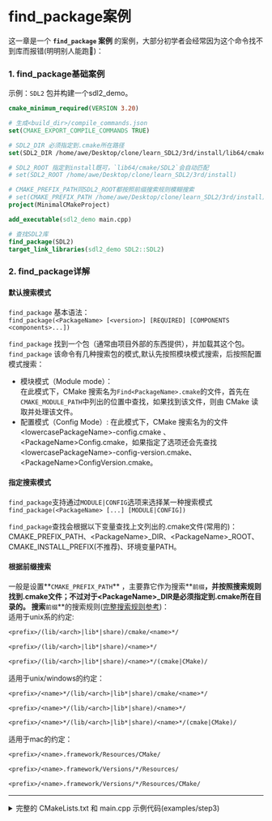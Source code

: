 # find_package案例
这一章是一个 **`find_package` 案例** 的案例，大部分初学者会经常因为这个命令找不到库而报错(明明别人能跑🤔)：  



### 1. **find_package基础案例**
示例：`SDL2` 包并构建一个sdl2_demo。

```cmake
cmake_minimum_required(VERSION 3.20)

# 生成<build_dir>/compile_commands.json
set(CMAKE_EXPORT_COMPILE_COMMANDS TRUE)

# SDL2_DIR 必须指定到.cmake所在路径 
set(SDL2_DIR /home/awe/Desktop/clone/learn_SDL2/3rd/install/lib64/cmake/SDL2)

# SDL2_ROOT 指定到install既可，`lib64/cmake/SDL2`会自动匹配
# set(SDL2_ROOT /home/awe/Desktop/clone/learn_SDL2/3rd/install)

# CMAKE_PREFIX_PATH同SDL2_ROOT都按照前缀搜索规则模糊搜索
# set(CMAKE_PREFIX_PATH /home/awe/Desktop/clone/learn_SDL2/3rd/install)
project(MinimalCMakeProject)

add_executable(sdl2_demo main.cpp)

# 查找SDL2库
find_package(SDL2)
target_link_libraries(sdl2_demo SDL2::SDL2)
```


### 2. find_package详解
#### 默认搜索模式
`find_package` 基本语法：  
`find_package(<PackageName> [<version>] [REQUIRED] [COMPONENTS <components>...])`

`find_package` 找到一个包（通常由项目外部的东西提供），并加载其这个包。
`find_package` 该命令有几种搜索包的模式,默认先按照模块模式搜索，后按照配置模式搜索：

- 模块模式（Module mode）：  
在此模式下，CMake 搜索名为`Find<PackageName>.cmake`的文件，首先在`CMAKE_MODULE_PATH`中列出的位置中查找，如果找到该文件，则由 CMake 读取并处理该文件。
- 配置模式（Config Mode）: 
     在此模式下，CMake 搜索名为的文件 &lt;lowercasePackageName&gt;-config.cmake 、&lt;PackageName&gt;Config.cmake，如果指定了<version>选项还会先查找 &lt;lowercasePackageName&gt;-config-version.cmake、&lt;PackageName&gt;ConfigVersion.cmake。  
#### 指定搜索模式
`find_package`支持通过`MODULE|CONFIG`选项来选择某一种搜索模式
`find_package(<PackageName> [...] [MODULE|CONFIG])`    

`find_package`查找会根据以下变量查找上文列出的.cmake文件(常用的)：
CMAKE_PREFIX_PATH、&lt;PackageName&gt;_DIR、&lt;PackageName&gt;_ROOT、CMAKE_INSTALL_PREFIX(不推荐)、环境变量PATH。
#### 根据前缀搜索
一般是设置**`CMAKE_PREFIX_PATH`** ，主要靠它作为搜索**`前缀`**，并按照搜索规则找到.cmake文件；不过对于&lt;PackageName&gt;_DIR是必须指定到.cmake所在目录的。
搜索**`前缀`**的搜索规则([完整搜索规则参考](https://cmake.org/cmake/help/latest/command/find_package.html#config-mode-search-procedure))：  
适用于unix系的约定:
```txt
<prefix>/(lib/<arch>|lib*|share)/cmake/<name>*/

<prefix>/(lib/<arch>|lib*|share)/<name>*/

<prefix>/(lib/<arch>|lib*|share)/<name>*/(cmake|CMake)/
```
适用于unix/windows的约定：
```txt
<prefix>/<name>*/(lib/<arch>|lib*|share)/cmake/<name>*/

<prefix>/<name>*/(lib/<arch>|lib*|share)/<name>*/

<prefix>/<name>*/(lib/<arch>|lib*|share)/<name>*/(cmake|CMake)/
```
适用于mac的约定：
```txt
<prefix>/<name>.framework/Resources/CMake/

<prefix>/<name>.framework/Versions/*/Resources/

<prefix>/<name>.framework/Versions/*/Resources/CMake/
```



---


<details>
<summary>完整的 CMakeLists.txt 和 main.cpp 示例代码(examples/step3)</summary>

<pre><code class="cmake">
cmake_minimum_required(VERSION 3.20)

set(CMAKE_EXPORT_COMPILE_COMMANDS TRUE)

# 创建可执行文件
add_executable(find_lib_demo main.cpp)

# 查找 SDL2 库
find_package(SDL2)

# 给find_lib_demo这个目标链接 SDL2 库
target_link_libraries(find_lib_demo SDL2::SDL2)
</code></pre>

<pre><code class="cpp">
#include &lt;SDL.h&gt;
#include &lt;iostream&gt;

int main(int argc, char* args[]) {
    // 初始化SDL
    if (SDL_Init(SDL_INIT_VIDEO) < 0) {
        std::cerr << "SDL could not initialize! SDL_Error: " << SDL_GetError() << std::endl;
        return -1;
    }

    // 创建窗口
    SDL_Window* window = SDL_CreateWindow("SDL Demo", SDL_WINDOWPOS_UNDEFINED, SDL_WINDOWPOS_UNDEFINED, 640, 480, SDL_WINDOW_SHOWN);
    if (window == nullptr) {
        std::cerr << "Window could not be created! SDL_Error: " << SDL_GetError() << std::endl;
        SDL_Quit();
        return -1;
    }

    // 创建渲染器
    SDL_Renderer* renderer = SDL_CreateRenderer(window, -1, SDL_RENDERER_ACCELERATED);
    if (renderer == nullptr) {
        std::cerr << "Renderer could not be created! SDL_Error: " << SDL_GetError() << std::endl;
        SDL_DestroyWindow(window);
        SDL_Quit();
        return -1;
    }

    // 设置绘制颜色为蓝色
    SDL_SetRenderDrawColor(renderer, 0, 0, 255, 255);

    // 清除屏幕
    SDL_RenderClear(renderer);

    // 绘制一个矩形
    SDL_Rect rect = {100, 100, 200, 150};
    SDL_RenderFillRect(renderer, &rect);

    // 更新屏幕显示
    SDL_RenderPresent(renderer);

    // 事件处理
    bool quit = false;
    SDL_Event e;
    while (!quit) {
        while (SDL_PollEvent(&e) != 0) {
            if (e.type == SDL_QUIT) {
                quit = true;
            }
        }
    }

    // 释放资源并退出
    SDL_DestroyRenderer(renderer);
    SDL_DestroyWindow(window);
    SDL_Quit();

    return 0;
}
</code></pre>

</details>
